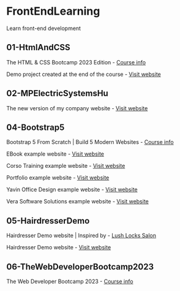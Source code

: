 # FrontEndLearning

Learn front-end development

## 01-HtmlAndCSS

The HTML & CSS Bootcamp 2023 Edition - [Course info](https://www.udemy.com/course/html-and-css-bootcamp)

Demo project created at the end of the course - [Visit website](https://panyip.github.io/FrontEndLearning/01-HtmlAndCSS/18-Project-Swipe/index.html)

## 02-MPElectricSystemsHu

The new version of my company website - [Visit website](https://panyip.github.io/FrontEndLearning/02-MPElectricSystemsHu/index.html)

## 04-Bootstrap5

Bootstrap 5 From Scratch | Build 5 Modern Websites - [Course info](https://www.udemy.com/course/bootstrap-from-scratch/)

EBook example website - [Visit website](https://panyip.github.io/FrontEndLearning/04-Bootstrap5/04-EBook-Website/index.html)

Corso Training example website - [Visit website](https://panyip.github.io/FrontEndLearning/04-Bootstrap5/05-Corso-Training-Website/index.html)

Portfolio example website - [Visit website](https://panyip.github.io/FrontEndLearning/04-Bootstrap5/06-Portfolio-Website/index.html)

Yavin Office Design example website - [Visit website](https://panyip.github.io/FrontEndLearning/04-Bootstrap5/07-Yavin-Office-Design-Website/index.html)

Vera Software Solutions example website - [Visit website](https://panyip.github.io/FrontEndLearning/04-Bootstrap5/08-Vera-Software-Solutions-Website/index.html)

## 05-HairdresserDemo

Hairdresser Demo website | Inspired by - [Lush Locks Salon](https://www.lushlockssalon.com/)

Hairdresser Demo website - [Visit website](https://panyip.github.io/FrontEndLearning/05-HairdresserDemo/index.html)

## 06-TheWebDeveloperBootcamp2023

The Web Developer Bootcamp 2023 - [Course info](https://www.udemy.com/course/the-web-developer-bootcamp/)
